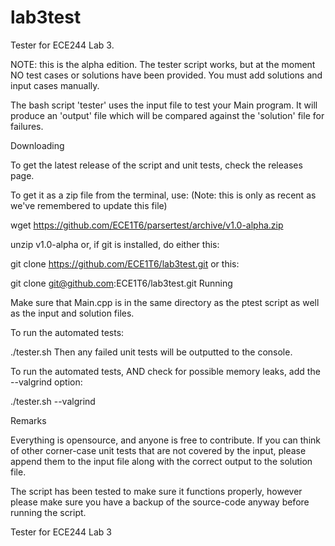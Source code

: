 lab3test
========

Tester for ECE244 Lab 3.

NOTE: this is the alpha edition. The tester script works, but at the moment NO test cases or solutions have been provided. You must add solutions and input cases manually.

The bash script 'tester' uses the input file to test your Main program. It will produce an 'output' file which will be compared against the 'solution' file for failures.

Downloading

To get the latest release of the script and unit tests, check the releases page.

To get it as a zip file from the terminal, use: (Note: this is only as recent as we've remembered to update this file)

wget https://github.com/ECE1T6/parsertest/archive/v1.0-alpha.zip

unzip v1.0-alpha
or, if git is installed, do either this:

git clone https://github.com/ECE1T6/lab3test.git
or this:

git clone git@github.com:ECE1T6/lab3test.git
Running

Make sure that Main.cpp is in the same directory as the ptest script as well as the input and solution files.

To run the automated tests:

./tester.sh
Then any failed unit tests will be outputted to the console.

To run the automated tests, AND check for possible memory leaks, add the --valgrind option:

./tester.sh --valgrind

Remarks

Everything is opensource, and anyone is free to contribute. If you can think of other corner-case unit tests that are not covered by the input, please append them to the input file along with the correct output to the solution file.

The script has been tested to make sure it functions properly, however please make sure you have a backup of the source-code anyway before running the script.

Tester for ECE244 Lab 3
